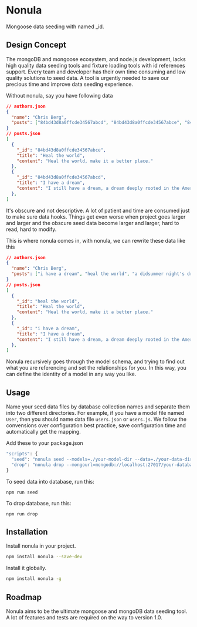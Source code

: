 # Nonula

Mongoose data seeding with named \_id.

## Design Concept

The mongoDB and mongoose ecosystem, and node.js development, lacks high quality data seeding tools and fixture loading tools with id references support. Every team and developer has their own time consuming and low quality solutions to seed data. A tool is urgently needed to save our precious time and improve data seeding experience.

Without nonula, say you have following data

``` json
// authors.json
{
  "name": "Chris Berg",
  "posts": ["84bd43d8a0ffcde34567abcd", "84bd43d8a0ffcde34567abce", "84bd43d8a0ffcde34567abcf"]
}
// posts.json
[
  {
    "_id": "84bd43d8a0ffcde34567abce",
    "title": "Heal the world",
    "content": "Heal the world, make it a better place."
  },
  {
    "_id": "84bd43d8a0ffcde34567abcd",
    "title": "I have a dream",
    "content": "I still have a dream, a dream deeply rooted in the American dream."
  },  
]

```

It's obscure and not descriptive. A lot of patient and time are consumed just to make sure data hooks. Things get even worse when project goes larger and larger and the obscure seed data become larger and larger, hard to read, hard to modify.

This is where nonula comes in, with nonula, we can rewrite these data like this

``` json
// authors.json
{
  "name": "Chris Berg",
  "posts": ["i have a dream", "heal the world", "a didsummer night's dream"]
}
// posts.json
[
  {
    "_id": "heal the world",
    "title": "Heal the world",
    "content": "Heal the world, make it a better place."
  },
  {
    "_id": "i have a dream",
    "title": "I have a dream",
    "content": "I still have a dream, a dream deeply rooted in the American dream."
  },  
]

```

Nonula recursively goes through the model schema, and trying to find out what you are referencing and set the relationships for you. In this way, you can define the identity of a model in any way you like.

## Usage

Name your seed data files by database collection names and separate them into two different directories. For example, if you have a model file named `User`, then you should name data file `users.json` or `users.js`. We follow the convensions over configuration best practice, save configuration time and automatically get the mapping.

Add these to your package.json

``` js
"scripts": {
  "seed": "nonula seed --models=./your-model-dir --data=./your-data-dir --mongourl=mongodb://localhost:27017/your-database"
  "drop": "nonula drop --mongourl=mongodb://localhost:27017/your-database"
}
```

To seed data into database, run this:

```
npm run seed
```

To drop database, run this:

```
npm run drop
```

## Installation

Install nonula in your project.
``` bash
npm install nonula --save-dev
```
Install it globally.
``` bash
npm install nonula -g
```

## Roadmap

Nonula aims to be the ultimate mongoose and mongoDB data seeding tool. A lot of features and tests are required on the way to version 1.0.

